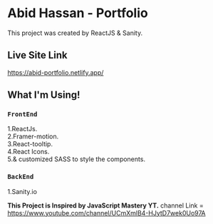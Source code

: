 # Abid Hassan - Portfolio

This project was created by ReactJS & Sanity.

## Live Site Link

https://abid-portfolio.netlify.app/

## What I'm Using!

### `FrontEnd`

1.ReactJs. <br>
2.Framer-motion.<br>
3.React-tooltip.<br>
4.React Icons.<br>
5.& customized SASS to style the components.

### `BackEnd`

1.Sanity.io

**This Project is Inspired by JavaScript Mastery YT.**
channel Link = https://www.youtube.com/channel/UCmXmlB4-HJytD7wek0Uo97A
